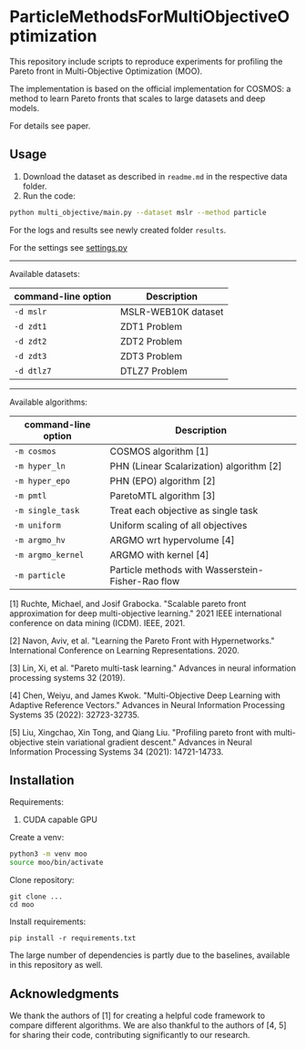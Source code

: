 # ParticleMethodsForMultiObjectiveOptimization

This repository include scripts to reproduce experiments for profiling the Pareto front in Multi-Objective Optimization (MOO).

The implementation is based on the official implementation for COSMOS: a method to learn Pareto fronts that scales to large datasets and deep models.

For details see paper.

## Usage

1. Download the dataset as described in `readme.md` in the respective data folder.
1. Run the code:

```bash
python multi_objective/main.py --dataset mslr --method particle
```

For the logs and results see newly created folder `results`.

For the settings see [settings.py](multi_objective/settings.py)

---

Available datasets:

| command-line option  | Description                  |
|----------------------|------------------------------|
| `-d mslr`            | MSLR-WEB10K dataset          |
| `-d zdt1`            | ZDT1 Problem                 |
| `-d zdt2`            | ZDT2 Problem                 |
| `-d zdt3`            | ZDT3 Problem                 |
| `-d dtlz7`           | DTLZ7 Problem                |

---

Available algorithms:

| command-line option  | Description                                         |
|----------------------|-----------------------------------------------------|
| `-m cosmos`          | COSMOS algorithm [1]                                | 
| `-m hyper_ln`        | PHN (Linear Scalarization) algorithm [2]            | 
| `-m hyper_epo`       | PHN (EPO) algorithm [2]                             | 
| `-m pmtl`            | ParetoMTL algorithm [3]                             | 
| `-m single_task`     | Treat each objective as single task                 | 
| `-m uniform`         | Uniform scaling of all objectives                   | 
| `-m argmo_hv`        | ARGMO wrt hypervolume [4]                           |
| `-m argmo_kernel`    | ARGMO with kernel [4]                               |
| `-m particle`        | Particle methods with Wasserstein-Fisher-Rao flow   |


[1] Ruchte, Michael, and Josif Grabocka. "Scalable pareto front approximation for deep multi-objective learning." 2021 IEEE international conference on data mining (ICDM). IEEE, 2021.

[2] Navon, Aviv, et al. "Learning the Pareto Front with Hypernetworks." International Conference on Learning Representations. 2020.

[3] Lin, Xi, et al. "Pareto multi-task learning." Advances in neural information processing systems 32 (2019).

[4] Chen, Weiyu, and James Kwok. "Multi-Objective Deep Learning with Adaptive Reference Vectors." Advances in Neural Information Processing Systems 35 (2022): 32723-32735.

[5] Liu, Xingchao, Xin Tong, and Qiang Liu. "Profiling pareto front with multi-objective stein variational gradient descent." Advances in Neural Information Processing Systems 34 (2021): 14721-14733.


## Installation

Requirements:
1. CUDA capable GPU

Create a venv:

```bash
python3 -m venv moo
source moo/bin/activate
```

Clone repository:

```
git clone ...
cd moo
```

Install requirements:

```
pip install -r requirements.txt
```

The large number of dependencies is partly due to the baselines, available in this repository as well.

## Acknowledgments

We thank the authors of [1] for creating a helpful code framework to compare different algorithms. We are also thankful to the authors of [4, 5] for sharing their code, contributing significantly to our research.

